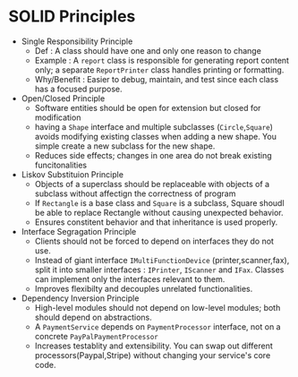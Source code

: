 # SOLID Principles

- Single Responsibility Principle
  - Def : A class should have one and only one reason to change
  - Example : A `report` class is responsible for generating report content only; a separate `ReportPrinter` class handles printing or formatting.
  - Why/Benefit : Easier to debug, maintain, and test since each class has a focused purpose.
- Open/Closed Principle
  - Software entities should be open for extension but closed for modification
  - having a `Shape` interface and multiple subclasses (`Circle`,`Square`) avoids modifying existing classes when adding a new shape. You simple create a new subclass for the new shape.
  - Reduces side effects; changes in one area do not break existing funcitonalities
- Liskov Substituion Principle
  - Objects of a superclass should be replaceable with objects of a subclass without affectign the correctness of program
  - If `Rectangle` is a base class and `Square` is a subclass, Square shoudl be able to replace Rectangle without causing unexpected behavior.
  - Ensures constitent behavior and that inheritance is used properly.
- Interface Segragation Principle
  - Clients should not be forced to depend on interfaces they do not use.
  - Instead of giant interface `IMultiFunctionDevice` (printer,scanner,fax), split it into smaller interfaces : `IPrinter`, `IScanner` and `IFax`. Classes can implement only the interfaces relevant to them.
  - Improves flexibilty and decouples unrelated functionalities.
- Dependency Inversion Principle
  - High-level modules should not depend on low-level modules; both should depend on abstractions.
  - A `PaymentService` depends on `PaymentProcessor` interface, not on a concrete `PayPalPaymentProcessor`
  - Increases testablity and extensibility. You can swap out different processors(Paypal,Stripe) without changing your service's core code.
